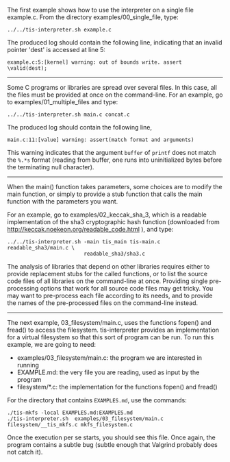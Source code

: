 The first example shows how to use the interpreter on a single file example.c.
From the directory examples/00_single_file, type:

```
../../tis-interpreter.sh example.c
```

The produced log should contain the following line, indicating that
an invalid pointer 'dest' is accessed at line 5:

```
example.c:5:[kernel] warning: out of bounds write. assert \valid(dest);
```
-----

Some C programs or libraries are spread over several files. In this case,
all the files must be provided at once on the command-line. For an example,
go to examples/01_multiple_files and type:

```
../../tis-interpreter.sh main.c concat.c
```

The produced log should contain the following line,

```
main.c:11:[value] warning: assert(match format and arguments)
```

This warning indicates that
the argument `buffer` of `printf` does not match the `%.*s` format (reading from
buffer, one runs into uninitialized bytes before the terminating null character).

-----

When the main() function takes parameters, some choices are to modify the main
function, or simply to provide a stub function that calls the main function
with the parameters you want.

For an example, go to examples/02_keccak_sha_3, which
is a readable implementation of the sha3 cryptographic hash function
(downloaded from http://keccak.noekeon.org/readable_code.html ), and type:

```
../../tis-interpreter.sh -main tis_main tis-main.c readable_sha3/main.c \
                         readable_sha3/sha3.c
```

The analysis of libraries that depend on other libraries requires either to
provide replacement stubs for the called functions, or to list the source
code files of all libraries on the command-line at once. Providing single
pre-processing options that work for all source code files may get tricky.
You may want to pre-process each file according to its needs, and to provide
the names of the pre-processed files on the command-line instead.

-----

The next example, 03_filesystem/main.c, uses the functions fopen() and
fread() to access the filesystem. tis-interpreter provides an
implementation for a virtual filesystem so that this sort of program can
be run. To run this example, we are going to need:

- examples/03_filesystem/main.c: the program we are interested in running
- EXAMPLE.md: the very file you are reading, used as input by the program
- filesystem/*.c: the implementation for the functions fopen() and fread()

For the directory that contains `EXAMPLES.md`, use the commands:

```
./tis-mkfs -local EXAMPLES.md:EXAMPLES.md
./tis-interpreter.sh  examples/03_filesystem/main.c filesystem/__tis_mkfs.c mkfs_filesystem.c
```

Once the execution per se starts, you should see this file. Once again,
the program contains a subtle bug (subtle enough that Valgrind probably does
not catch it).
